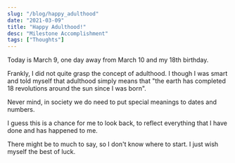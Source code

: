 ```yaml
---
slug: "/blog/happy_adulthood"
date: "2021-03-09"
title: "Happy Adulthood!"
desc: "Milestone Accomplishment"
tags: ["Thoughts"]
---
```


Today is March 9, one day away from March 10 and my 18th birthday.

Frankly, I did not quite grasp the concept of adulthood. I though I was smart and told myself that adulthood simply means that "the earth has completed 18 revolutions around the sun since I was born".

Never mind, in society we do need to put special meanings to dates and numbers.

I guess this is a chance for me to look back, to reflect everything that I have done and has happened to me.

There might be to much to say, so I don't know where to start. I just wish myself the best of luck.

